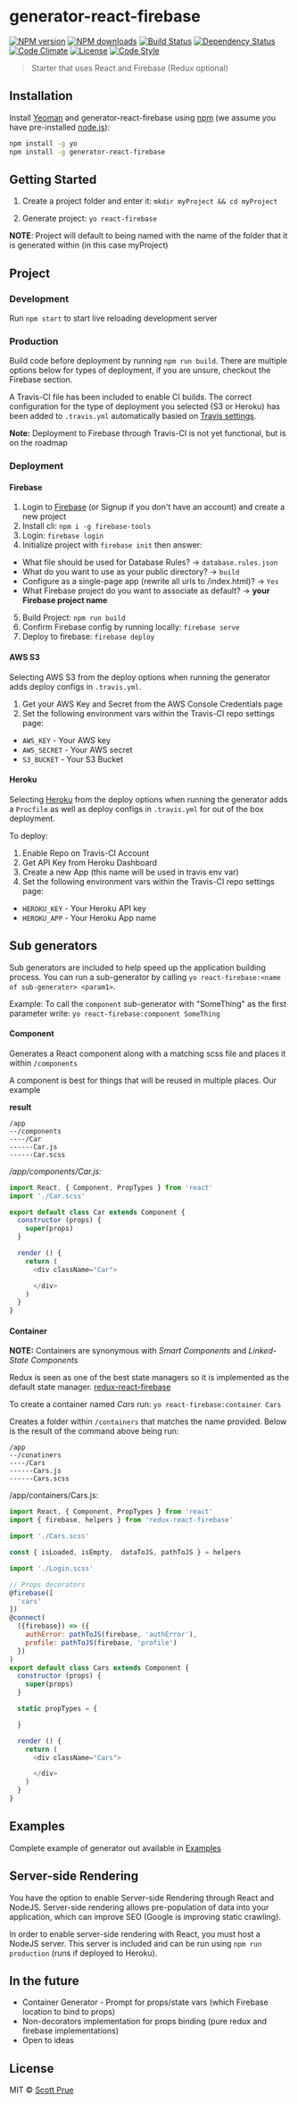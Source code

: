 # generator-react-firebase

[![NPM version][npm-image]][npm-url]
[![NPM downloads][npm-downloads-image]][npm-url]
[![Build Status][travis-image]][travis-url]
[![Dependency Status][daviddm-image]][daviddm-url]
[![Code Climate][climate-image]][climate-url]
[![License][license-image]][license-url]
[![Code Style][code-style-image]][code-style-url]

> Starter that uses React and Firebase (Redux optional)

## Installation

Install [Yeoman](http://yeoman.io) and generator-react-firebase using [npm](https://www.npmjs.com/) (we assume you have pre-installed [node.js](https://nodejs.org/)):

```bash
npm install -g yo
npm install -g generator-react-firebase
```


## Getting Started

1. Create a project folder and enter it: `mkdir myProject && cd myProject`

2. Generate project: `yo react-firebase`

**NOTE**: Project will default to being named with the name of the folder that it is generated within (in this case myProject)

## Project

### Development
Run `npm start` to start live reloading development server

### Production

Build code before deployment by running `npm run build`. There are multiple options below for types of deployment, if you are unsure, checkout the Firebase section.

A Travis-CI file has been included to enable CI builds. The correct configuration for the type of deployment you selected (S3 or Heroku) has been added to `.travis.yml` automatically basied on [Travis settings](https://docs.travis-ci.com/user/deployment/).

**Note:** Deployment to Firebase through Travis-CI is not yet functional, but is on the roadmap

### Deployment

#### Firebase

1. Login to [Firebase](firebase.google.com) (or Signup if you don't have an account) and create a new project
2. Install cli: `npm i -g firebase-tools`
3. Login: `firebase login`
4. Initialize project with `firebase init` then answer:
  * What file should be used for Database Rules?  -> `database.rules.json`
  * What do you want to use as your public directory? -> `build`
  * Configure as a single-page app (rewrite all urls to /index.html)? -> `Yes`
  * What Firebase project do you want to associate as default?  -> **your Firebase project name**
5. Build Project: `npm run build`
6. Confirm Firebase config by running locally: `firebase serve`
7. Deploy to firebase: `firebase deploy`

#### AWS S3

Selecting AWS S3 from the deploy options when running the generator adds deploy configs in `.travis.yml`.

1. Get your AWS Key and Secret from the AWS Console Credentials page
2. Set the following environment vars within the Travis-CI repo settings page:
  * `AWS_KEY` - Your AWS key
  * `AWS_SECRET` - Your AWS secret
  * `S3_BUCKET` - Your S3 Bucket

#### Heroku

Selecting [Heroku](http://heroku.com) from the deploy options when running the generator adds a `Procfile` as well as deploy configs in `.travis.yml` for out of the box deployment.

To deploy:

1. Enable Repo on Travis-CI Account
2. Get API Key from Heroku Dashboard
3. Create a new App (this name will be used in travis env var)
4. Set the following environment vars within the Travis-CI repo settings page:
  * `HEROKU_KEY` - Your Heroku API key
  * `HEROKU_APP` - Your Heroku App name


## Sub generators

Sub generators are included to help speed up the application building process. You can run a sub-generator by calling `yo react-firebase:<name of sub-generator> <param1>`.

Example: To call the `component` sub-generator with "SomeThing" as the first parameter write: `yo react-firebase:component SomeThing`

#### Component

Generates a React component along with a matching scss file and places it within `/components`

A component is best for things that will be reused in multiple places. Our example

**result**

```
/app
--/components
----/Car
------Car.js
------Car.scss
```

*/app/components/Car.js:*

```javascript
import React, { Component, PropTypes } from 'react'
import './Car.scss'

export default class Car extends Component {
  constructor (props) {
    super(props)
  }

  render () {
    return (
      <div className="Car">

      </div>
    )
  }
}

```

#### Container

**NOTE:** Containers are synonymous with *Smart Components* and *Linked-State Components*

Redux is seen as one of the best state managers so it is implemented as the default state manager. [redux-react-firebase](https://www.npmjs.com/package/redux-react-firebase)

To create a container named *Cars* run: `yo react-firebase:container Cars`

Creates a folder within `/containers` that matches the name provided. Below is the result of the command above being run:

```
/app
--/conatiners
----/Cars
------Cars.js
------Cars.scss
```

/app/containers/Cars.js:
```javascript
import React, { Component, PropTypes } from 'react'
import { firebase, helpers } from 'redux-react-firebase'

import './Cars.scss'

const { isLoaded, isEmpty,  dataToJS, pathToJS } = helpers

import './Login.scss'

// Props decorators
@firebase([
  'cars'
])
@connect(
  ({firebase}) => ({
    authError: pathToJS(firebase, 'authError'),
    profile: pathToJS(firebase, 'profile')
  })
)
export default class Cars extends Component {
  constructor (props) {
    super(props)
  }

  static propTypes = {

  }

  render () {
    return (
      <div className="Cars">

      </div>
    )
  }
}
```

## Examples

Complete example of generator out available in [Examples](https://github.com/prescottprue/generator-react-firebase/tree/master/example)

## Server-side Rendering

You have the option to enable Server-side Rendering through React and NodeJS. Server-side rendering allows pre-population of data into your application, which can improve SEO (Google is improving static crawling).

In order to enable server-side rendering with React, you must host a NodeJS server. This server is included and can be run using `npm run production` (runs if deployed to Heroku).


## In the future
* Container Generator - Prompt for props/state vars (which Firebase location to bind to props)
* Non-decorators implementation for props binding (pure redux and firebase implementations)
* Open to ideas

## License

MIT © [Scott Prue](prue.io)

[npm-image]: https://img.shields.io/npm/v/generator-react-firebase.svg?style=flat-square
[npm-url]: https://npmjs.org/package/generator-react-firebase
[npm-downloads-image]: https://img.shields.io/npm/dm/generator-react-firebase.svg?style=flat-square
[travis-image]: https://img.shields.io/travis/prescottprue/generator-react-firebase/master.svg?style=flat-square
[travis-url]: https://travis-ci.org/prescottprue/generator-react-firebase
[daviddm-image]: https://img.shields.io/david/prescottprue/generator-react-firebase.svg?style=flat-square
[daviddm-url]: https://david-dm.org/prescottprue/generator-react-firebase
[climate-image]: https://img.shields.io/codeclimate/github/prescottprue/generator-react-firebase.svg?style=flat-square
[climate-url]: https://codeclimate.com/github/prescottprue/generator-react-firebase
[coverage-image]: https://img.shields.io/codeclimate/coverage/github/prescottprue/generator-react-firebase.svg?style=flat-square
[coverage-url]: https://codeclimate.com/github/prescottprue/generator-react-firebase
[license-image]: https://img.shields.io/npm/l/generator-react-firebase.svg?style=flat-square
[license-url]: https://github.com/prescottprue/generator-react-firebase/blob/master/LICENSE
[code-style-image]: https://img.shields.io/badge/code%20style-standard-brightgreen.svg?style=flat-square
[code-style-url]: http://standardjs.com/

[gitter-image]: https://img.shields.io/gitter/room/nwjs/nw.js.svg?style=flat-square
[gitter-url]: https://gitter.im/prescottprue/generator-react-firebase
